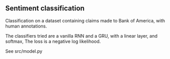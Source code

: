 ## Sentiment classification
 Classification on a dataset containing claims made to Bank of America,
with human annotations.

The classifiers tried are a vanilla RNN and a GRU, with a linear layer,
and softmax, The loss is a negative log likelihood.

See src/model.py